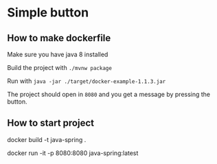 # Simple button

## How to make dockerfile

Make sure you have java 8 installed

Build the project with `./mvnw package`

Run with `java -jar ./target/docker-example-1.1.3.jar`

The project should open in `8080` and you get a message by pressing the button.

## How to start project

docker build -t java-spring .

docker run -it -p 8080:8080 java-spring:latest
